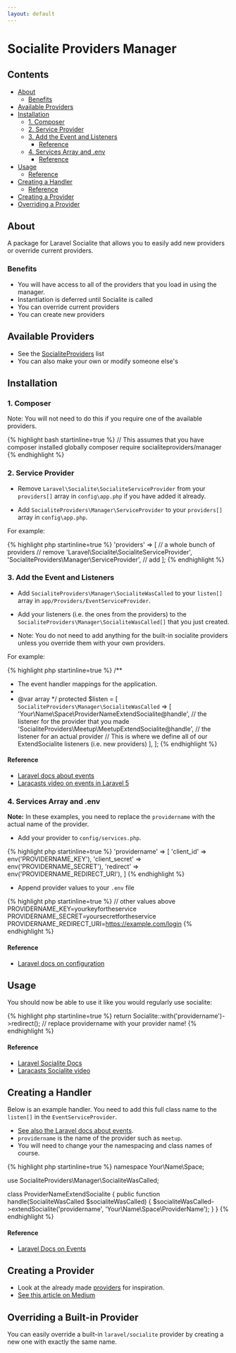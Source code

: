 ```yaml
---
layout: default
---
```


# Socialite Providers Manager

## Contents

- [About](#about)
  - [Benefits](#benefits)
- [Available Providers](#available-providers)
- [Installation](#installation)
  - [1. Composer](#composer)
  - [2. Service Provider](#service-provider)
  - [3. Add the Event and Listeners](#add-the-event-and-listeners)
    - [Reference](#reference)
  - [4. Services Array and .env](#services-array-and-env)
    - [Reference](#reference-1)
- [Usage](#usage)
    - [Reference](#reference-2)
- [Creating a Handler](#creating-a-handler)
    - [Reference](#reference-3)
- [Creating a Provider](#creating-a-provider)
- [Overriding a Provider](#overriding-a-built-in-provider)

## About

A package for Laravel Socialite that allows you to easily add new providers or override current providers.

### Benefits

* You will have access to all of the providers that you load in using the manager.
* Instantiation is deferred until Socialite is called
* You can override current providers
* You can create new providers

## Available Providers

* See the [SocialiteProviders](https://github.com/SocialiteProviders) list
* You can also make your own or modify someone else's

## Installation

### 1. Composer

Note: You will not need to do this if you require one of the available providers.

{% highlight bash startinline=true %}
// This assumes that you have composer installed globally
composer require socialiteproviders/manager
{% endhighlight %}

### 2. Service Provider

* Remove `Laravel\Socialite\SocialiteServiceProvider` from your `providers[]` array in `config\app.php` if you have added it already.

* Add `SocialiteProviders\Manager\ServiceProvider` to your `providers[]` array in `config\app.php`.

For example:

{% highlight php startinline=true %}
'providers' => [
    // a whole bunch of providers
    // remove 'Laravel\Socialite\SocialiteServiceProvider',
    'SocialiteProviders\Manager\ServiceProvider', // add
];
{% endhighlight %}

### 3. Add the Event and Listeners

* Add `SocialiteProviders\Manager\SocialiteWasCalled` to your `listen[]` array  in `app/Providers/EventServiceProvider`.

* Add your listeners (i.e. the ones from the providers) to the `SocialiteProviders\Manager\SocialiteWasCalled[]` that you just created.

* Note: You do not need to add anything for the built-in socialite providers unless you override them with your own providers.

For example:

{% highlight php startinline=true %}
/**
 * The event handler mappings for the application.
 *
 * @var array
 */
protected $listen = [
    `SocialiteProviders\Manager\SocialiteWasCalled` => [
        'Your\Name\Space\ProviderNameExtendSocialite@handle', // the listener for the provider that you made
        'SocialiteProviders\Meetup\MeetupExtendSocialite@handle', // the listener for an actual provider
        // This is where we define all of our ExtendSocialite listeners (i.e. new providers)
    ],
];
{% endhighlight %}

#### Reference

* [Laravel docs about events](http://laravel.com/docs/5.0/events)
* [Laracasts video on events in Laravel 5](https://laracasts.com/lessons/laravel-5-events)


### 4. Services Array and .env

**Note:** In these examples, you need to replace the `providername` with the actual name of the provider.

* Add your provider to `config/services.php`.

{% highlight php startinline=true %}
'providername' => [
    'client_id' => env('PROVIDERNAME_KEY'),
    'client_secret' => env('PROVIDERNAME_SECRET'),
    'redirect' => env('PROVIDERNAME_REDIRECT_URI'),
]
{% endhighlight %}

* Append provider values to your `.env` file

{% highlight php startinline=true %}
// other values above
PROVIDERNAME_KEY=yourkeyfortheservice
PROVIDERNAME_SECRET=yoursecretfortheservice
PROVIDERNAME_REDIRECT_URI=https://example.com/login
{% endhighlight %}

#### Reference

* [Laravel docs on configuration](http://laravel.com/docs/master/configuration)


## Usage

You should now be able to use it like you would regularly use socialite:

{% highlight php startinline=true %}
return Socialite::with('providername')->redirect();
// replace providername with your provider name!
{% endhighlight %}

#### Reference

* [Laravel Socialite Docs](http://laravel.com/docs/5.0/authentication#social-authentication)
* [Laracasts Socialite video](https://laracasts.com/series/whats-new-in-laravel-5/episodes/9)



## Creating a Handler

Below is an example handler.  You need to add this full class name to the `listen[]` in the `EventServiceProvider`.

* [See also the Laravel docs about events](http://laravel.com/docs/5.0/events).
* `providername` is the name of the provider such as `meetup`.
* You will need to change your the namespacing and class names of course.


{% highlight php startinline=true %}
namespace Your\Name\Space;

use SocialiteProviders\Manager\SocialiteWasCalled;

class ProviderNameExtendSocialite
{
    public function handle(SocialiteWasCalled $socialiteWasCalled)
    {
        $socialiteWasCalled->extendSocialite('providername', 'Your\Name\Space\ProviderName');
    }
}
{% endhighlight %}

#### Reference

* [Laravel Docs on Events](http://laravel.com/docs/master/events)

## Creating a Provider

* Look at the already made [providers](#available-providers) for inspiration.
* [See this article on Medium](https://medium.com/@morrislaptop/adding-auth-providers-to-laravel-socialite-ca0335929e42)

## Overriding a Built-in Provider

You can easily override a built-in `laravel/socialite` provider by creating a new one with exactly the same name.
